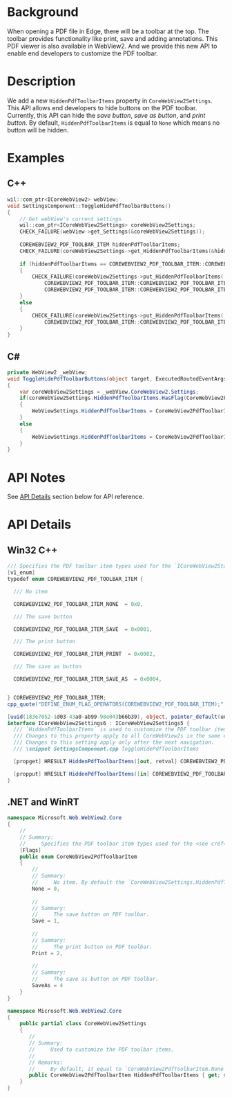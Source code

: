 # Background
When opening a PDF file in Edge, there will be a toolbar at the top. The toolbar provides functionality like print, save and adding annotations.
This PDF viewer is also available in WebView2. And we provide this new API to enable end developers to customize the PDF toolbar.


# Description
We add a new `HiddenPdfToolbarItems` property in `CoreWebView2Settings`. This API allows end developers to hide buttons on the PDF toolbar. 
Currently, this API can hide the _save button_, _save as button_, and _print button_.
By default, `HiddenPdfToolbarItems` is equal to `None` which means no button will be hidden.

# Examples
## C++

```cpp
wil::com_ptr<ICoreWebView2> webView;
void SettingsComponent::ToggleHidePdfToolbarButtons()
{
    // Get webView's current settings
    wil::com_ptr<ICoreWebView2Settings> coreWebView2Settings;
    CHECK_FAILURE(webView->get_Settings(&coreWebView2Settings));
    
    COREWEBVIEW2_PDF_TOOLBAR_ITEM hiddenPdfToolbarItems;
    CHECK_FAILURE(coreWebView2Settings->get_HiddenPdfToolbarItems(&hiddenPdfToolbarItems));
    
    if (hiddenPdfToolbarItems == COREWEBVIEW2_PDF_TOOLBAR_ITEM::COREWEBVIEW2_PDF_TOOLBAR_ITEM_NONE)
    {
        CHECK_FAILURE(coreWebView2Settings->put_HiddenPdfToolbarItems(
            COREWEBVIEW2_PDF_TOOLBAR_ITEM::COREWEBVIEW2_PDF_TOOLBAR_ITEM_PRINT |
            COREWEBVIEW2_PDF_TOOLBAR_ITEM::COREWEBVIEW2_PDF_TOOLBAR_ITEM_SAVE));
    }
    else
    {
        CHECK_FAILURE(coreWebView2Settings->put_HiddenPdfToolbarItems(
            COREWEBVIEW2_PDF_TOOLBAR_ITEM::COREWEBVIEW2_PDF_TOOLBAR_ITEM_NONE));
    }
}
```

## C#
```c#
private WebView2 _webView;
void ToggleHidePdfToolbarButtons(object target, ExecutedRoutedEventArgs e)
{
    var coreWebView2Settings = _webView.CoreWebView2.Settings;
    if(coreWebView2Settings.HiddenPdfToolbarItems.HasFlag(CoreWebView2PdfToolbarItem.Save | CoreWebView2PdfToolbarItem.Print))
    {
        WebViewSettings.HiddenPdfToolbarItems = CoreWebView2PdfToolbarItem.None;
    }
    else
    {
        WebViewSettings.HiddenPdfToolbarItems = CoreWebView2PdfToolbarItem.Save;
    }
}
```

# API Notes
See [API Details](#api-details) section below for API reference.

# API Details
## Win32 C++
```c#
/// Specifies the PDF toolbar item types used for the `ICoreWebView2StagingSettings::put_HiddenPdfToolbarItems` method.
[v1_enum]
typedef enum COREWEBVIEW2_PDF_TOOLBAR_ITEM {

  /// No item

  COREWEBVIEW2_PDF_TOOLBAR_ITEM_NONE  = 0x0,

  /// The save button

  COREWEBVIEW2_PDF_TOOLBAR_ITEM_SAVE  = 0x0001,

  /// The print button

  COREWEBVIEW2_PDF_TOOLBAR_ITEM_PRINT  = 0x0002,

  /// The save as button

  COREWEBVIEW2_PDF_TOOLBAR_ITEM_SAVE_AS  = 0x0004,


} COREWEBVIEW2_PDF_TOOLBAR_ITEM;
cpp_quote("DEFINE_ENUM_FLAG_OPERATORS(COREWEBVIEW2_PDF_TOOLBAR_ITEM);")

[uuid(183e7052-1d03-43a0-ab99-98e043b66b39), object, pointer_default(unique)]
interface ICoreWebView2Settings6 : ICoreWebView2Settings5 {
  /// `HiddenPdfToolbarItems` is used to customize the PDF toolbar items. By default, it is COREWEBVIEW2_PDF_TOOLBAR_ITEM_NONE and so it displays all of the items.
  /// Changes to this property apply to all CoreWebView2s in the same environment and using the same profile.
  /// Changes to this setting apply only after the next navigation.
  /// \snippet SettingsComponent.cpp ToggleHidePdfToolbarItems

  [propget] HRESULT HiddenPdfToolbarItems([out, retval] COREWEBVIEW2_PDF_TOOLBAR_ITEM* hidden_pdf_toolbar_items);

  [propput] HRESULT HiddenPdfToolbarItems([in] COREWEBVIEW2_PDF_TOOLBAR_ITEM hidden_pdf_toolbar_items);
}

```


## .NET and WinRT

```c#
namespace Microsoft.Web.WebView2.Core
{
    //
    // Summary:
    //     Specifies the PDF toolbar item types used for the <see cref="CoreWebView2Settings.HiddenPdfToolbarItems"/>
    [Flags]
    public enum CoreWebView2PdfToolbarItem
    {
        //
        // Summary:
        //     No item. By default the `CoreWebView2Settings.HiddenPdfToolbarItems` equal to this value.
        None = 0,
        
        //
        // Summary:
        //     The save button on PDF toolbar.
        Save = 1,
        
        //
        // Summary:
        //     The print button on PDF toolbar.
        Print = 2,
        
        //
        // Summary:
        //     The save as button on PDF toolbar.
        SaveAs = 4
    }
}

namespace Microsoft.Web.WebView2.Core
{
    public partial class CoreWebView2Settings
    {
       //
       // Summary:
       //     Used to customize the PDF toolbar items. 
       // 
       // Remarks:
       //     By default, it equal to `CoreWebView2PdfToolbarItem.None` which means displays all of the items.
       public CoreWebView2PdfToolbarItem HiddenPdfToolbarItems { get; set; }
    }
}
```
